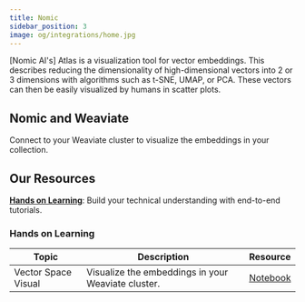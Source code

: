 ```yaml
---
title: Nomic
sidebar_position: 3
image: og/integrations/home.jpg
---
```

[Nomic AI's] Atlas  is a visualization tool for vector embeddings. This describes reducing the dimensionality of high-dimensional vectors into 2 or 3 dimensions with algorithms such as t-SNE, UMAP, or PCA. These vectors can then be easily visualized by humans in scatter plots.

## Nomic and Weaviate 
Connect to your Weaviate cluster to visualize the embeddings in your collection. 

## Our Resources 
[**Hands on Learning**](#hands-on-learning): Build your technical understanding with end-to-end tutorials.

### Hands on Learning

| Topic | Description | Resource | 
| --- | --- | --- |
| Vector Space Visual | Visualize the embeddings in your Weaviate cluster. | [Notebook](https://github.com/weaviate/recipes/blob/main/integrations/observability-and-evaluation/nomic/vector_space_visual.ipynb) |


